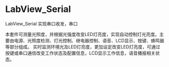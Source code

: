 # LabView_Serial
LabView_Serial 实现串口收发，串口

本套件可测量光照度，并根据光强度改变LED灯亮度，实现自动控制灯光亮度。主要由电源、光照度检测、灯光控制、继电器控制、语音、LCD显示、按键、蜂鸣器等部分组成。
实时监测环境光及LED灯亮度，更加设定改变LED灯亮度，可通过按键或串口通信改变工作状态及配置信息，LCD显示工作信息，语音播报相关状态。
